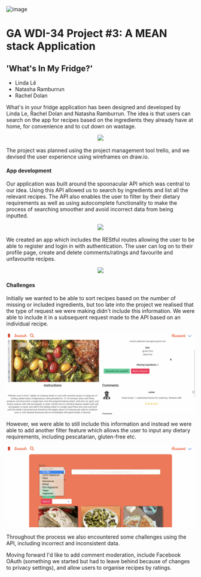 ![image](https://ga-dash.s3.amazonaws.com/production/assets/logo-9f88ae6c9c3871690e33280fcf557f33.png)
# GA WDI-34  Project #3: A MEAN stack Application
## 'What's In My Fridge?'


 - Linda Lê
 - Natasha Ramburrun
 - Rachel Dolan




 What's in your fridge application has been designed and developed by Linda Le, Rachel Dolan and Natasha Ramburrun. The idea is that users can search on the app for recipes based on the ingredients they already have at home, for convenience and to cut down on wastage.

 <p align="center"><img src='src/assets/images/project-3-home.gif'></p>



 The project was planned using the project management tool trello, and we devised the user experience using wireframes on draw.io.  

 #### App development


Our application was built around the spoonacular API which was central to our idea. Using this API allowed us to search by ingredients and list all the relevant recipes. The API also enables the user to filter by their dietary requirements as well as using autocomplete functionality to make the process of searching smoother and avoid incorrect data from being inputted.

 <p align="center"><img src='src/assets/images/project-3-search.gif'></p>

 We created an app which includes the REStful routes allowing the user to be able to register and login in with authentication. The user can log on to their profile page, create and delete comments/ratings and favourite and unfavourite recipes.

  <p align="center"><img src='src/assets/images/project-3-profile.gif.gif'></p>

 #### Challenges

Initially we wanted to be able to sort recipes based on the number of missing or included ingredients, but too late into the project we realised that the type of request we were making didn't include this information. We were able to include it in a subsequent request made to the API based on an individual recipe.

  <p align="center"><img src='src/assets/images/project-3-recipe-show.gif'></p>

However, we were able to still include this information and instead we were able to add another filter feature which allows the user to input any dietary requirements, including pescatarian, gluten-free etc.

  <p align="center"><img src='src/assets/images/project-3-search-filter.gif'></p>


Throughout the process we also encountered some challenges using the API, including incorrect and inconsistent data.

Moving forward I'd like to add comment moderation, include Facebook OAuth (something we started but had to leave behind because of changes to privacy settings), and allow users to organise recipes by ratings.
